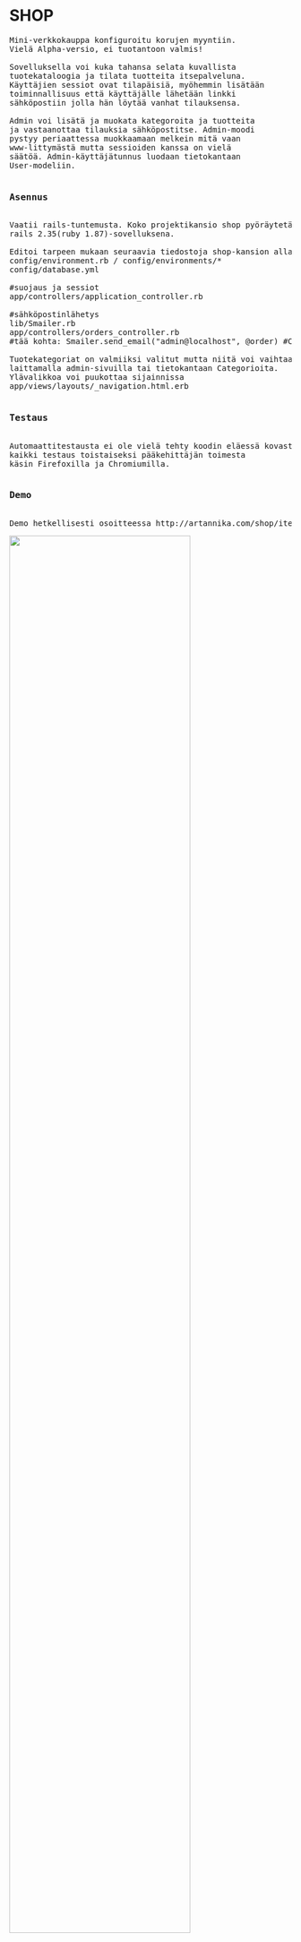 <h1>SHOP</h1>

<pre>
Mini-verkkokauppa konfiguroitu korujen myyntiin.
Vielä Alpha-versio, ei tuotantoon valmis!

Sovelluksella voi kuka tahansa selata kuvallista 
tuotekataloogia ja tilata tuotteita itsepalveluna.
Käyttäjien sessiot ovat tilapäisiä, myöhemmin lisätään
toiminnallisuus että käyttäjälle lähetään linkki 
sähköpostiin jolla hän löytää vanhat tilauksensa.

Admin voi lisätä ja muokata kategoroita ja tuotteita
ja vastaanottaa tilauksia sähköpostitse. Admin-moodi 
pystyy periaattessa muokkaamaan melkein mitä vaan
www-littymästä mutta sessioiden kanssa on vielä 
säätöä. Admin-käyttäjätunnus luodaan tietokantaan 
User-modeliin.

<h3>Asennus</h3>
Vaatii rails-tuntemusta. Koko projektikansio shop pyöräytetään käytiin 
rails 2.35(ruby 1.87)-sovelluksena.

Editoi tarpeen mukaan seuraavia tiedostoja shop-kansion alla:
config/environment.rb / config/environments/*
config/database.yml

#suojaus ja sessiot
app/controllers/application_controller.rb 

#sähköpostinlähetys
lib/Smailer.rb
app/controllers/orders_controller.rb
#tää kohta: Smailer.send_email("admin@localhost", @order) #CONFIGURE THIS, check lib/Smailer.rb!

Tuotekategoriat on valmiiksi valitut mutta niitä voi vaihtaa
laittamalla admin-sivuilla tai tietokantaan Categorioita.
Ylävalikkoa voi puukottaa sijainnissa
app/views/layouts/_navigation.html.erb

<h3>Testaus</h3>
Automaattitestausta ei ole vielä tehty koodin eläessä kovasti, 
kaikki testaus toistaiseksi pääkehittäjän toimesta
käsin Firefoxilla ja Chromiumilla.

<h3>Demo</h3>
Demo hetkellisesti osoitteessa http://artannika.com/shop/items
</pre>
<a href="yuml.png"><img src="yuml.png" width="80%"></a>
